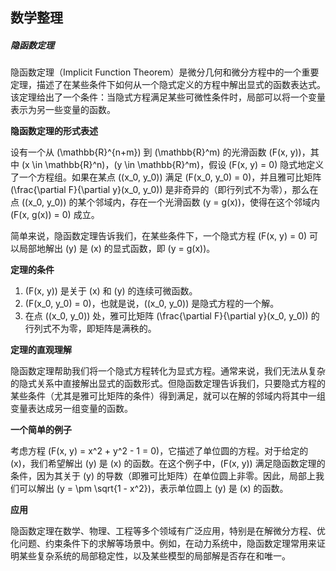 ## 数学整理



##### 隐函数定理

隐函数定理（Implicit Function Theorem）是微分几何和微分方程中的一个重要定理，描述了在某些条件下如何从一个隐式定义的方程中解出显式的函数表达式。该定理给出了一个条件：当隐式方程满足某些可微性条件时，局部可以将一个变量表示为另一些变量的函数。

**隐函数定理的形式表述**

设有一个从 \(\mathbb{R}^{n+m}\) 到 \(\mathbb{R}^m\) 的光滑函数 \(F(x, y)\)，其中 \(x \in \mathbb{R}^n\)，\(y \in \mathbb{R}^m\)，假设 \(F(x, y) = 0\) 隐式地定义了一个方程组。如果在某点 \((x_0, y_0)\) 满足 \(F(x_0, y_0) = 0\)，并且雅可比矩阵 \(\frac{\partial F}{\partial y}(x_0, y_0)\) 是非奇异的（即行列式不为零），那么在点 \((x_0, y_0)\) 的某个邻域内，存在一个光滑函数 \(y = g(x)\)，使得在这个邻域内 \(F(x, g(x)) = 0\) 成立。

简单来说，隐函数定理告诉我们，在某些条件下，一个隐式方程 \(F(x, y) = 0\) 可以局部地解出 \(y\) 是 \(x\) 的显式函数，即 \(y = g(x)\)。

**定理的条件**

1. \(F(x, y)\) 是关于 \(x\) 和 \(y\) 的连续可微函数。
2. \(F(x_0, y_0) = 0\)，也就是说，\((x_0, y_0)\) 是隐式方程的一个解。
3. 在点 \((x_0, y_0)\) 处，雅可比矩阵 \(\frac{\partial F}{\partial y}(x_0, y_0)\) 的行列式不为零，即矩阵是满秩的。

**定理的直观理解**

隐函数定理帮助我们将一个隐式方程转化为显式方程。通常来说，我们无法从复杂的隐式关系中直接解出显式的函数形式。但隐函数定理告诉我们，只要隐式方程的某些条件（尤其是雅可比矩阵的条件）得到满足，就可以在解的邻域内将其中一组变量表达成另一组变量的函数。

**一个简单的例子**

考虑方程 \(F(x, y) = x^2 + y^2 - 1 = 0\)，它描述了单位圆的方程。对于给定的 \(x\)，我们希望解出 \(y\) 是 \(x\) 的函数。在这个例子中，\(F(x, y)\) 满足隐函数定理的条件，因为其关于 \(y\) 的导数（即雅可比矩阵）在单位圆上非零。因此，局部上我们可以解出 \(y = \pm \sqrt{1 - x^2}\)，表示单位圆上 \(y\) 是 \(x\) 的函数。

**应用**

隐函数定理在数学、物理、工程等多个领域有广泛应用，特别是在解微分方程、优化问题、约束条件下的求解等场景中。例如，在动力系统中，隐函数定理常用来证明某些复杂系统的局部稳定性，以及某些模型的局部解是否存在和唯一。